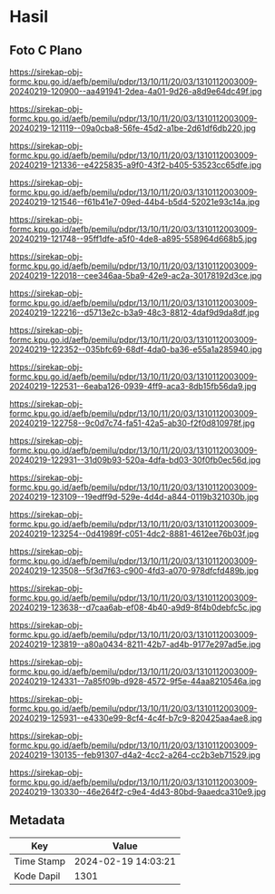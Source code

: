 # Hasil

## Foto C Plano

https://sirekap-obj-formc.kpu.go.id/aefb/pemilu/pdpr/13/10/11/20/03/1310112003009-20240219-120900--aa491941-2dea-4a01-9d26-a8d9e64dc49f.jpg

https://sirekap-obj-formc.kpu.go.id/aefb/pemilu/pdpr/13/10/11/20/03/1310112003009-20240219-121119--09a0cba8-56fe-45d2-a1be-2d61df6db220.jpg

https://sirekap-obj-formc.kpu.go.id/aefb/pemilu/pdpr/13/10/11/20/03/1310112003009-20240219-121336--e4225835-a9f0-43f2-b405-53523cc65dfe.jpg

https://sirekap-obj-formc.kpu.go.id/aefb/pemilu/pdpr/13/10/11/20/03/1310112003009-20240219-121546--f61b41e7-09ed-44b4-b5d4-52021e93c14a.jpg

https://sirekap-obj-formc.kpu.go.id/aefb/pemilu/pdpr/13/10/11/20/03/1310112003009-20240219-121748--95ff1dfe-a5f0-4de8-a895-558964d668b5.jpg

https://sirekap-obj-formc.kpu.go.id/aefb/pemilu/pdpr/13/10/11/20/03/1310112003009-20240219-122018--cee346aa-5ba9-42e9-ac2a-30178192d3ce.jpg

https://sirekap-obj-formc.kpu.go.id/aefb/pemilu/pdpr/13/10/11/20/03/1310112003009-20240219-122216--d5713e2c-b3a9-48c3-8812-4daf9d9da8df.jpg

https://sirekap-obj-formc.kpu.go.id/aefb/pemilu/pdpr/13/10/11/20/03/1310112003009-20240219-122352--035bfc69-68df-4da0-ba36-e55a1a285940.jpg

https://sirekap-obj-formc.kpu.go.id/aefb/pemilu/pdpr/13/10/11/20/03/1310112003009-20240219-122531--6eaba126-0939-4ff9-aca3-8db15fb56da9.jpg

https://sirekap-obj-formc.kpu.go.id/aefb/pemilu/pdpr/13/10/11/20/03/1310112003009-20240219-122758--9c0d7c74-fa51-42a5-ab30-f2f0d810978f.jpg

https://sirekap-obj-formc.kpu.go.id/aefb/pemilu/pdpr/13/10/11/20/03/1310112003009-20240219-122931--31d09b93-520a-4dfa-bd03-30f0fb0ec56d.jpg

https://sirekap-obj-formc.kpu.go.id/aefb/pemilu/pdpr/13/10/11/20/03/1310112003009-20240219-123109--19edff9d-529e-4d4d-a844-0119b321030b.jpg

https://sirekap-obj-formc.kpu.go.id/aefb/pemilu/pdpr/13/10/11/20/03/1310112003009-20240219-123254--0d41989f-c051-4dc2-8881-4612ee76b03f.jpg

https://sirekap-obj-formc.kpu.go.id/aefb/pemilu/pdpr/13/10/11/20/03/1310112003009-20240219-123508--5f3d7f63-c900-4fd3-a070-978dfcfd489b.jpg

https://sirekap-obj-formc.kpu.go.id/aefb/pemilu/pdpr/13/10/11/20/03/1310112003009-20240219-123638--d7caa6ab-ef08-4b40-a9d9-8f4b0debfc5c.jpg

https://sirekap-obj-formc.kpu.go.id/aefb/pemilu/pdpr/13/10/11/20/03/1310112003009-20240219-123819--a80a0434-8211-42b7-ad4b-9177e297ad5e.jpg

https://sirekap-obj-formc.kpu.go.id/aefb/pemilu/pdpr/13/10/11/20/03/1310112003009-20240219-124331--7a85f09b-d928-4572-9f5e-44aa8210546a.jpg

https://sirekap-obj-formc.kpu.go.id/aefb/pemilu/pdpr/13/10/11/20/03/1310112003009-20240219-125931--e4330e99-8cf4-4c4f-b7c9-820425aa4ae8.jpg

https://sirekap-obj-formc.kpu.go.id/aefb/pemilu/pdpr/13/10/11/20/03/1310112003009-20240219-130135--feb91307-d4a2-4cc2-a264-cc2b3eb71529.jpg

https://sirekap-obj-formc.kpu.go.id/aefb/pemilu/pdpr/13/10/11/20/03/1310112003009-20240219-130330--46e264f2-c9e4-4d43-80bd-9aaedca310e9.jpg


## Metadata

| Key        | Value               |
| ---------- | ------------------- |
| Time Stamp | 2024-02-19 14:03:21 |
| Kode Dapil | 1301                |



